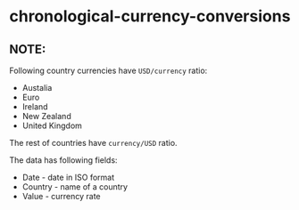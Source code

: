 # chronological-currency-conversions
## NOTE:
Following country currencies have `USD/currency` ratio:
* Austalia
* Euro
* Ireland
* New Zealand
* United Kingdom

The rest of countries have `currency/USD` ratio.

The data has following fields:
* Date - date in ISO format
* Country - name of a country
* Value - currency rate
